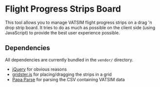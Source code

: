 # Flight Progress Strips Board

This tool allows you to manage VATSIM flight progress strips on a drag 'n drop strip board.
It tries to do as much as possible on the client side (using JavaScript) to provide the best user experience possible.

## Dependencies

All dependencies are currently bundled in the `vendor/` directory.

- [jQuery](https://jquery.com/) for obvious reasons
- [gridster.js](http://gridster.net/) for placing/dragging the strips in a grid
- [Papa Parse](http://papaparse.com/) for parsing the CSV containing VATSIM data